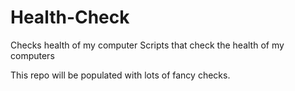 # Health-Check
Checks health of my computer
Scripts that check the health of my computers

This repo will be populated with lots of fancy checks.